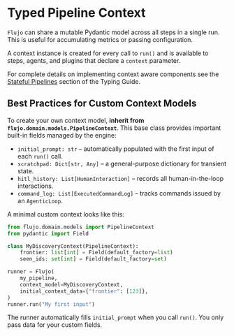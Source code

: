 # Typed Pipeline Context

`Flujo` can share a mutable Pydantic model across all steps in a single run. This is useful for accumulating metrics or passing configuration.

A context instance is created for every call to `run()` and is available to steps, agents, and plugins that declare a `context` parameter.

For complete details on implementing context aware components see the [Stateful Pipelines](typing_guide.md#stateful-pipelines-the-contextaware-protocols) section of the Typing Guide.

## Best Practices for Custom Context Models

To create your own context model, **inherit from `flujo.domain.models.PipelineContext`**.
This base class provides important built-in fields managed by the engine:

- `initial_prompt: str` – automatically populated with the first input of each `run()` call.
- `scratchpad: Dict[str, Any]` – a general-purpose dictionary for transient state.
- `hitl_history: List[HumanInteraction]` – records all human-in-the-loop interactions.
- `command_log: List[ExecutedCommandLog]` – tracks commands issued by an `AgenticLoop`.

A minimal custom context looks like this:

```python
from flujo.domain.models import PipelineContext
from pydantic import Field

class MyDiscoveryContext(PipelineContext):
    frontier: list[int] = Field(default_factory=list)
    seen_ids: set[int] = Field(default_factory=set)

runner = Flujo(
    my_pipeline,
    context_model=MyDiscoveryContext,
    initial_context_data={"frontier": [123]},
)
runner.run("My first input")
```

The runner automatically fills `initial_prompt` when you call `run()`. You only
pass data for your custom fields.

